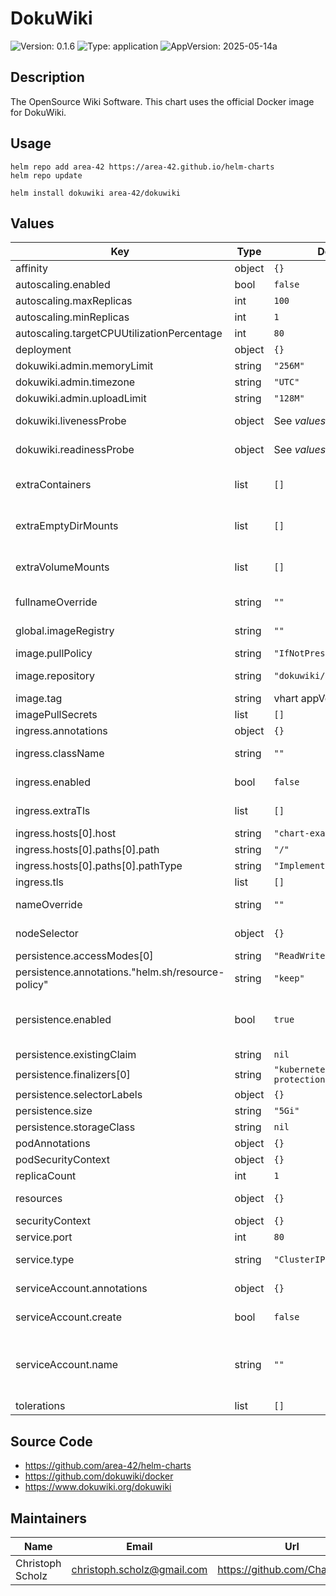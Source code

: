# DokuWiki

![Version: 0.1.6](https://img.shields.io/badge/Version-0.1.6-informational?style=for-the-badge)
![Type: application](https://img.shields.io/badge/Type-application-informational?style=for-the-badge)
![AppVersion: 2025-05-14a](https://img.shields.io/badge/AppVersion-2025--05--14a-informational?style=for-the-badge)

## Description

The OpenSource Wiki Software. This chart uses the official Docker image for DokuWiki.

## Usage

```console
helm repo add area-42 https://area-42.github.io/helm-charts
helm repo update

helm install dokuwiki area-42/dokuwiki
```

## Values

| Key | Type | Default | Description |
|-----|------|---------|-------------|
| affinity | object | `{}` | Set the affinity for the pod. |
| autoscaling.enabled | bool | `false` |  |
| autoscaling.maxReplicas | int | `100` |  |
| autoscaling.minReplicas | int | `1` |  |
| autoscaling.targetCPUUtilizationPercentage | int | `80` |  |
| deployment | object | `{}` |  |
| dokuwiki.admin.memoryLimit | string | `"256M"` | Process Memory Limit |
| dokuwiki.admin.timezone | string | `"UTC"` | The timezone |
| dokuwiki.admin.uploadLimit | string | `"128M"` | File upload size limit |
| dokuwiki.livenessProbe | object | See _values.yaml_ | Liveness probe configuration for the default container. |
| dokuwiki.readinessProbe | object | See _values.yaml_ | Readiness probe configuration for the default container. |
| extraContainers | list | `[]` | This allows you to add additional containers (sidecars) to the DokuWiki container |
| extraEmptyDirMounts | list | `[]` | This allows you to mount additional "emptyDirs" into the DokuWiki container |
| extraVolumeMounts | list | `[]` | This allows you to mount additional volumes into the DokuWiki container |
| fullnameOverride | string | `""` | String to override the default generated fullname |
| global.imageRegistry | string | `""` | Overrides the Docker registry globally for all images |
| image.pullPolicy | string | `"IfNotPresent"` | The docker image pull policy |
| image.repository | string | `"dokuwiki/dokuwiki"` | The docker image repository to use |
| image.tag | string | vhart appVersion | The docker image tag to use |
| imagePullSecrets | list | `[]` |  |
| ingress.annotations | object | `{}` | Additional annotations |
| ingress.className | string | `""` | Specifies what type of Ingress should be created |
| ingress.enabled | bool | `false` | Specifies whether Ingress should be created or not |
| ingress.extraTls | list | `[]` | Additional definitions for ingress tls |
| ingress.hosts[0].host | string | `"chart-example.local"` |  |
| ingress.hosts[0].paths[0].path | string | `"/"` |  |
| ingress.hosts[0].paths[0].pathType | string | `"ImplementationSpecific"` |  |
| ingress.tls | list | `[]` | Ingress tls |
| nameOverride | string | `""` | String to override the default generated name |
| nodeSelector | object | `{}` | Set the node selector for the pod. |
| persistence.accessModes[0] | string | `"ReadWriteOnce"` |  |
| persistence.annotations."helm.sh/resource-policy" | string | `"keep"` |  |
| persistence.enabled | bool | `true` | Enable persistence using Persistent Volume Claims ref: http://kubernetes.io/docs/user-guide/persistent-volumes/ |
| persistence.existingClaim | string | `nil` |  |
| persistence.finalizers[0] | string | `"kubernetes.io/pvc-protection"` |  |
| persistence.selectorLabels | object | `{}` |  |
| persistence.size | string | `"5Gi"` |  |
| persistence.storageClass | string | `nil` |  |
| podAnnotations | object | `{}` | Annotations for the pods |
| podSecurityContext | object | `{}` |  |
| replicaCount | int | `1` | Numbers of replicas |
| resources | object | `{}` | Set the resources requests and limits |
| securityContext | object | `{}` |  |
| service.port | int | `80` | Default Service port |
| service.type | string | `"ClusterIP"` | Specifies what type of Service should be created |
| serviceAccount.annotations | object | `{}` | Annotations to add to the service account |
| serviceAccount.create | bool | `false` | Specifies whether a service account should be created |
| serviceAccount.name | string | `""` | The name of the service account to use. If not set and create is true, a name is generated using the fullname template |
| tolerations | list | `[]` | Set the tolerations for the pod. |

## Source Code

* <https://github.com/area-42/helm-charts>
* <https://github.com/dokuwiki/docker>
* <https://www.dokuwiki.org/dokuwiki>

## Maintainers

| Name | Email | Url |
| ---- | ------ | --- |
| Christoph Scholz | <christoph.scholz@gmail.com> | <https://github.com/ChaosKid42> |
